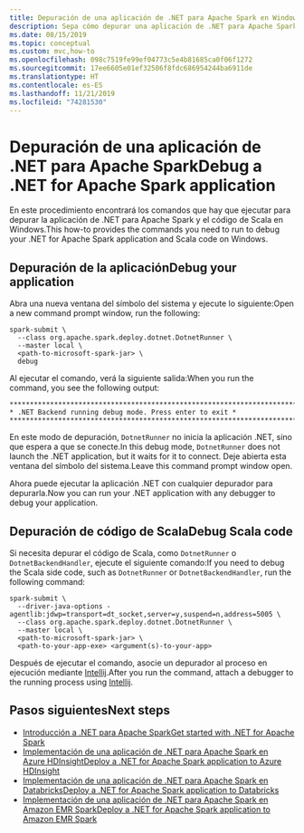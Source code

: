 ```yaml
---
title: Depuración de una aplicación de .NET para Apache Spark en Windows
description: Sepa cómo depurar una aplicación de .NET para Apache Spark en Windows.
ms.date: 08/15/2019
ms.topic: conceptual
ms.custom: mvc,how-to
ms.openlocfilehash: 098c7519fe99ef04773c5e4b81685ca0f06f1272
ms.sourcegitcommit: 17ee6605e01ef32506f8fdc686954244ba6911de
ms.translationtype: HT
ms.contentlocale: es-ES
ms.lasthandoff: 11/21/2019
ms.locfileid: "74281530"
---
```

# <a name="debug-a-net-for-apache-spark-application"></a><span data-ttu-id="0051c-103">Depuración de una aplicación de .NET para Apache Spark</span><span class="sxs-lookup"><span data-stu-id="0051c-103">Debug a .NET for Apache Spark application</span></span>

<span data-ttu-id="0051c-104">En este procedimiento encontrará los comandos que hay que ejecutar para depurar la aplicación de .NET para Apache Spark y el código de Scala en Windows.</span><span class="sxs-lookup"><span data-stu-id="0051c-104">This how-to provides the commands you need to run to debug your .NET for Apache Spark application and Scala code on Windows.</span></span>

## <a name="debug-your-application"></a><span data-ttu-id="0051c-105">Depuración de la aplicación</span><span class="sxs-lookup"><span data-stu-id="0051c-105">Debug your application</span></span>

<span data-ttu-id="0051c-106">Abra una nueva ventana del símbolo del sistema y ejecute lo siguiente:</span><span class="sxs-lookup"><span data-stu-id="0051c-106">Open a new command prompt window, run the following:</span></span>

```shell
spark-submit \
  --class org.apache.spark.deploy.dotnet.DotnetRunner \
  --master local \
  <path-to-microsoft-spark-jar> \
  debug
```

<span data-ttu-id="0051c-107">Al ejecutar el comando, verá la siguiente salida:</span><span class="sxs-lookup"><span data-stu-id="0051c-107">When you run the command, you see the following output:</span></span>

```console
***********************************************************************
* .NET Backend running debug mode. Press enter to exit *
***********************************************************************
```

<span data-ttu-id="0051c-108">En este modo de depuración, `DotnetRunner` no inicia la aplicación .NET, sino que espera a que se conecte.</span><span class="sxs-lookup"><span data-stu-id="0051c-108">In this debug mode, `DotnetRunner` does not launch the .NET application, but it waits for it to connect.</span></span> <span data-ttu-id="0051c-109">Deje abierta esta ventana del símbolo del sistema.</span><span class="sxs-lookup"><span data-stu-id="0051c-109">Leave this command prompt window open.</span></span>

<span data-ttu-id="0051c-110">Ahora puede ejecutar la aplicación .NET con cualquier depurador para depurarla.</span><span class="sxs-lookup"><span data-stu-id="0051c-110">Now you can run your .NET application with any debugger to debug your application.</span></span>

## <a name="debug-scala-code"></a><span data-ttu-id="0051c-111">Depuración de código de Scala</span><span class="sxs-lookup"><span data-stu-id="0051c-111">Debug Scala code</span></span>

<span data-ttu-id="0051c-112">Si necesita depurar el código de Scala, como `DotnetRunner` o `DotnetBackendHandler`, ejecute el siguiente comando:</span><span class="sxs-lookup"><span data-stu-id="0051c-112">If you need to debug the Scala side code, such as `DotnetRunner` or `DotnetBackendHandler`, run the following command:</span></span>

```shell
spark-submit \
  --driver-java-options -agentlib:jdwp=transport=dt_socket,server=y,suspend=n,address=5005 \
  --class org.apache.spark.deploy.dotnet.DotnetRunner \
  --master local \
  <path-to-microsoft-spark-jar> \
  <path-to-your-app-exe> <argument(s)-to-your-app>
```

<span data-ttu-id="0051c-113">Después de ejecutar el comando, asocie un depurador al proceso en ejecución mediante [Intellij](https://www.jetbrains.com/help/idea/attaching-to-local-process.html).</span><span class="sxs-lookup"><span data-stu-id="0051c-113">After you run the command, attach a debugger to the running process using [Intellij](https://www.jetbrains.com/help/idea/attaching-to-local-process.html).</span></span>

## <a name="next-steps"></a><span data-ttu-id="0051c-114">Pasos siguientes</span><span class="sxs-lookup"><span data-stu-id="0051c-114">Next steps</span></span>

* [<span data-ttu-id="0051c-115">Introducción a .NET para Apache Spark</span><span class="sxs-lookup"><span data-stu-id="0051c-115">Get started with .NET for Apache Spark</span></span>](../tutorials/get-started.md)
* [<span data-ttu-id="0051c-116">Implementación de una aplicación de .NET para Apache Spark en Azure HDInsight</span><span class="sxs-lookup"><span data-stu-id="0051c-116">Deploy a .NET for Apache Spark application to Azure HDInsight</span></span>](../tutorials/hdinsight-deployment.md)
* [<span data-ttu-id="0051c-117">Implementación de una aplicación de .NET para Apache Spark en Databricks</span><span class="sxs-lookup"><span data-stu-id="0051c-117">Deploy a .NET for Apache Spark application to Databricks</span></span>](../tutorials/databricks-deployment.md)
* [<span data-ttu-id="0051c-118">Implementación de una aplicación de .NET para Apache Spark en Amazon EMR Spark</span><span class="sxs-lookup"><span data-stu-id="0051c-118">Deploy a .NET for Apache Spark application to Amazon EMR Spark</span></span>](../tutorials/amazon-emr-spark-deployment.md)
